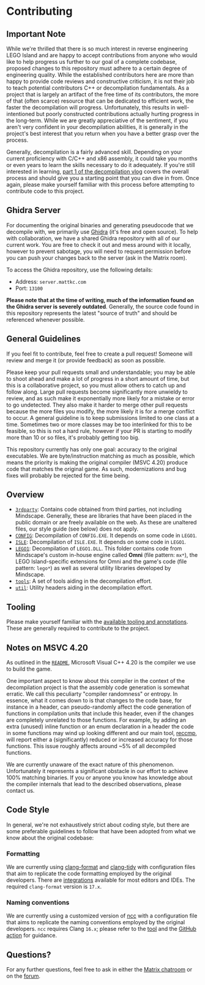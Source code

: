 # Contributing

## Important Note

While we're thrilled that there is so much interest in reverse engineering LEGO Island and are happy to accept contributions from anyone who would like to help progress us further to our goal of a complete codebase, proposed changes to this repository must adhere to a certain degree of engineering quality. While the established contributors here are more than happy to provide code reviews and constructive criticism, it is not their job to teach potential contributors C++ or decompilation fundamentals. As a project that is largely an artifact of the free time of its contributors, the more of that (often scarce) resource that can be dedicated to efficient work, the faster the decompilation will progress. Unfortunately, this results in well-intentioned but poorly constructed contributions actually hurting progress in the long-term. While we are greatly appreciative of the sentiment, if you aren't very confident in your decompilation abilities, it is generally in the project's best interest that you return when you have a better grasp over the process.

Generally, decompilation is a fairly advanced skill. Depending on your current proficiency with C/C++ and x86 assembly, it could take you months or even years to learn the skills necessary to do it adequately. If you're still interested in learning, [part 1 of the decompilation vlog](https://www.youtube.com/watch?v=MToTEqoVv3I) covers the overall process and should give you a starting point that you can dive in from. Once again, please make yourself familiar with this process before attempting to contribute code to this project.

## Ghidra Server

For documenting the original binaries and generating pseudocode that we decompile with, we primarily use [Ghidra](https://ghidra-sre.org/) (it's free and open source). To help with collaboration, we have a shared Ghidra repository with all of our current work. You are free to check it out and mess around with it locally, however to prevent sabotage, you will need to request permission before you can push your changes back to the server (ask in the Matrix room).

To access the Ghidra repository, use the following details:

- Address: `server.mattkc.com`
- Port: `13100`

**Please note that at the time of writing, much of the information found on the Ghidra server is severely outdated**. Generally, the source code found in this repository represents the latest "source of truth" and should be referenced whenever possible.

## General Guidelines

If you feel fit to contribute, feel free to create a pull request! Someone will review and merge it (or provide feedback) as soon as possible.

Please keep your pull requests small and understandable; you may be able to shoot ahead and make a lot of progress in a short amount of time, but this is a collaborative project, so you must allow others to catch up and follow along. Large pull requests become significantly more unwieldy to review, and as such make it exponentially more likely for a mistake or error to go undetected. They also make it harder to merge other pull requests because the more files you modify, the more likely it is for a merge conflict to occur. A general guideline is to keep submissions limited to one class at a time. Sometimes two or more classes may be too interlinked for this to be feasible, so this is not a hard rule, however if your PR is starting to modify more than 10 or so files, it's probably getting too big.

This repository currently has only one goal: accuracy to the original executables. We are byte/instruction matching as much as possible, which means the priority is making the original compiler (MSVC 4.20) produce code that matches the original game. As such, modernizations and bug fixes will probably be rejected for the time being.

## Overview

* [`3rdparty`](/3rdparty): Contains code obtained from third parties, not including Mindscape. Generally, these are libraries that have been placed in the public domain or are freely available on the web. As these are unaltered files, our style guide (see below) does not apply.
* [`CONFIG`](/CONFIG): Decompilation of `CONFIG.EXE`. It depends on some code in `LEGO1`.
* [`ISLE`](/ISLE): Decompilation of `ISLE.EXE`. It depends on some code in `LEGO1`.
* [`LEGO1`](/LEGO1): Decompilation of `LEGO1.DLL`. This folder contains code from Mindscape's custom in-house engine called **Omni** (file pattern: `mx*`), the LEGO Island-specific extensions for Omni and the game's code (file pattern: `lego*`) as well as several utility libraries developed by Mindscape.
* [`tools`](/tools): A set of tools aiding in the decompilation effort.
* [`util`](/util): Utility headers aiding in the decompilation effort.

## Tooling

Please make yourself familiar with the [available tooling and annotations](/tools/README.md). These are generally required to contribute to the project.

## Notes on MSVC 4.20

As outlined in the [`README`](/README.md), Microsoft Visual C++ 4.20 is the compiler we use to build the game. 

One important aspect to know about this compiler in the context of the decompilation project is that the assembly code generation is somewhat erratic. We call this peculiarty "compiler randomness" or entropy. In essence, what it comes down to is that changes to the code base, for instance in a header, can pseudo-randomly affect the code generation of functions in compilation units that include this header, even if the changes are completely unrelated to those functions. For example, by adding an extra (unused) inline function or an enum declaration in a header the code in some functions may wind up looking different and our main tool, [reccmp](/tools/README.md), will report either a (significantly) reduced or increased accuracy for those functions. This issue roughly affects around ~5% of all decompiled functions.

We are currently unaware of the exact nature of this phenomenon. Unfortunately it represents a significant obstacle in our effort to achieve 100% matching binaries. If you or anyone you know has knowledge about the compiler internals that lead to the described observations, please contact us.

## Code Style

In general, we're not exhaustively strict about coding style, but there are some preferable guidelines to follow that have been adopted from what we know about the original codebase:

### Formatting

We are currently using [clang-format](https://clang.llvm.org/docs/ClangFormat.html) and [clang-tidy](https://clang.llvm.org/extra/clang-tidy/) with configuration files that aim to replicate the code formatting employed by the original developers. There are [integrations](https://clang.llvm.org/docs/ClangFormat.html#vim-integration) available for most editors and IDEs. The required `clang-format` version is `17.x`.

### Naming conventions

We are currently using a customized version of [ncc](https://github.com/nithinn/ncc) with a configuration file that aims to replicate the naming conventions employed by the original developers. `ncc` requires Clang `16.x`; please refer to the [tool](/tools/ncc) and the [GitHub action](/.github/workflows/naming.yml) for guidance.

## Questions?

For any further questions, feel free to ask in either the [Matrix chatroom](https://matrix.to/#/#isledecomp:matrix.org) or on the [forum](https://forum.mattkc.com/viewforum.php?f=1).
